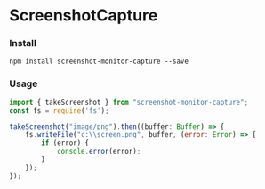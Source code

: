 # ScreenshotCapture

### Install
```
npm install screenshot-monitor-capture --save
```

### Usage
```js
import { takeScreenshot } from "screenshot-monitor-capture";
const fs = require('fs');

takeScreenshot("image/png").then((buffer: Buffer) => {
	fs.writeFile("c:\\screen.png", buffer, (error: Error) => {
		if (error) {
			console.error(error);
		}
	});
});
```
